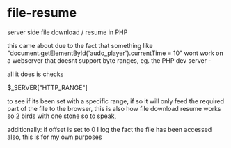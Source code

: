 # file-resume
server side file download / resume in PHP

this came about due to the fact that something like "document.getElementById('audo_player').currentTime = 10" wont work on a webserver that doesnt support byte ranges, eg. the PHP dev server - 

all it does is checks 

$_SERVER["HTTP_RANGE"]

to see if its been set with a specific range, if so it will only feed the required part of the file to the browser, this is also how file download resume works so 2 birds with one stone so to speak, 

additionally: if offset is set to 0 I log the fact the file has been accessed also, this is for my own purposes
